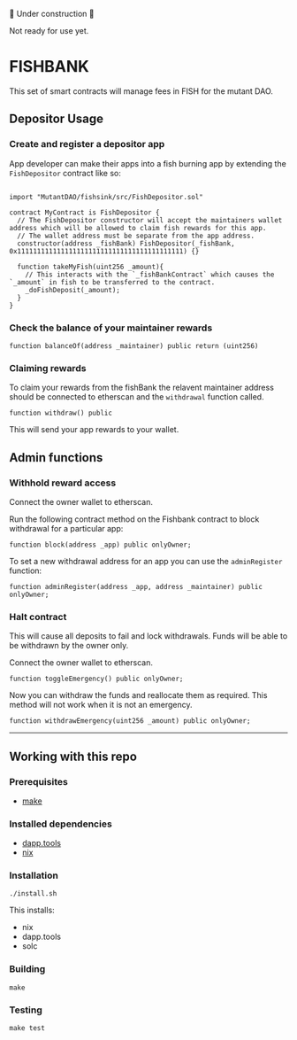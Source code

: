 🚧 Under construction 🚧

Not ready for use yet.


# FISHBANK

This set of smart contracts will manage fees in FISH for the mutant DAO.  

## Depositor Usage

### Create and register a depositor app

App developer can make their apps into a fish burning app by extending the `FishDepositor` contract like so:

```solidity

import "MutantDAO/fishsink/src/FishDepositor.sol"

contract MyContract is FishDepositor {
  // The FishDepositor constructor will accept the maintainers wallet address which will be allowed to claim fish rewards for this app.
  // The wallet address must be separate from the app address.
  constructor(address _fishBank) FishDepositor(_fishBank, 0x111111111111111111111111111111111111111111) {}

  function takeMyFish(uint256 _amount){
    // This interacts with the `_fishBankContract` which causes the `_amount` in fish to be transferred to the contract.
    _doFishDeposit(_amount);
  }
}

```

### Check the balance of your maintainer rewards

```solidity
function balanceOf(address _maintainer) public return (uint256)
```

### Claiming rewards

To claim your rewards from the fishBank the relavent maintainer address should be connected to etherscan and the `withdrawal` function called. 

```solidity
function withdraw() public
```

This will send your app rewards to your wallet.


## Admin functions

### Withhold reward access

Connect the owner wallet to etherscan.

Run the following contract method on the Fishbank contract to block withdrawal for a particular app:

```solidity
function block(address _app) public onlyOwner;
```

To set a new withdrawal address for an app you can use the `adminRegister` function:

```solidity
function adminRegister(address _app, address _maintainer) public onlyOwner;
```

### Halt contract

This will cause all deposits to fail and lock withdrawals. Funds will be able to be withdrawn by the owner only.


Connect the owner wallet to etherscan.


```solidity
function toggleEmergency() public onlyOwner;
```

Now you can withdraw the funds and reallocate them as required. This method will not work when it is not an emergency.

```solidity
function withdrawEmergency(uint256 _amount) public onlyOwner;
```

---

## Working with this repo

### Prerequisites

- [make](https://www.gnu.org/software/make/)

### Installed dependencies

- [dapp.tools](https://github.com/dapphub/dapptools)
- [nix](https://nixos.org)

### Installation

```
./install.sh
```

This installs:

- nix
- dapp.tools
- solc

### Building

```
make
```

### Testing

```
make test
```

